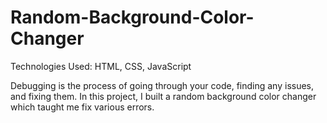 # Random-Background-Color-Changer

Technologies Used: HTML, CSS, JavaScript

Debugging is the process of going through your code, finding any issues, and fixing them. In this project, I built a random background color changer which taught me fix various errors.
